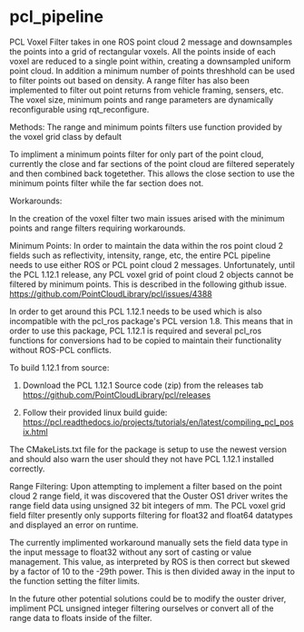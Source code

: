 # pcl_pipeline

PCL Voxel Filter takes in one ROS point cloud 2 message and downsamples the points into a grid of rectangular voxels. All the points inside of each voxel are reduced to a single point within, creating a downsampled uniform point cloud. In addition a minimum number of points threshhold can be used to filter points out based on density. A range filter has also been implemented to filter out point returns from vehicle framing, sensers, etc. The voxel size, minimum points and range parameters are dynamically reconfigurable using rqt_reconfigure.

Methods:
The range and minimum points filters use function provided by the voxel grid class by default

To impliment a minimum points filter for only part of the point cloud, currently the close and far sections of the point cloud are filtered seperately and then combined back togetether. This allows the close section to use the minimum points filter while the far section does not.

Workarounds:

In the creation of the voxel filter two main issues arised with the minimum points and range filters requiring workarounds.


Minimum Points:
In order to maintain the data within the ros point cloud 2 fields such as reflectivity, intensity, range, etc, the entire PCL pipeline needs to use either ROS or PCL point cloud 2 messages. Unfortunately, until the PCL 1.12.1 release, any PCL voxel grid of point cloud 2 objects cannot be filtered by minimum points. This is described in the following github issue.
https://github.com/PointCloudLibrary/pcl/issues/4388

In order to get around this PCL 1.12.1 needs to be used which is also incompatible with the pcl_ros package's PCL version 1.8. This means that in order to use this package, PCL 1.12.1 is required and several pcl_ros functions for conversions had to be copied to maintain their functionality without ROS-PCL conflicts.

To build 1.12.1 from source:
1. Download the PCL 1.12.1 Source code (zip) from the releases tab
https://github.com/PointCloudLibrary/pcl/releases

2. Follow their provided linux build guide: 
https://pcl.readthedocs.io/projects/tutorials/en/latest/compiling_pcl_posix.html

The CMakeLists.txt file for the package is setup to use the newest version and should also warn the user should they not have PCL 1.12.1 installed correctly.


Range Filtering:
Upon attempting to implement a filter based on the point cloud 2 range field, it was discovered that the Ouster OS1 driver writes the range field data using unsigned 32 bit integers of mm. The PCL voxel grid field filter presently only supports filtering for float32 and float64 datatypes and displayed an error on runtime.

The currently implimented workaround manually sets the field data type in the input message to float32 without any sort of casting or value management. This value, as interpreted by ROS is then correct but skewed by a factor of 10 to the -29th power. This is then divided away in the input to the function setting the filter limits.

In the future other potential solutions could be to modify the ouster driver, impliment PCL unsigned integer filtering ourselves or convert all of the range data to floats inside of the filter. 